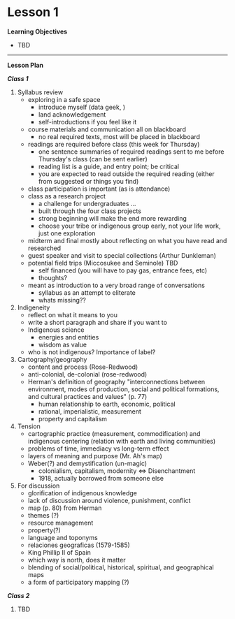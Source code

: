 Lesson 1  
========

**Learning Objectives**
- TBD

---

**Lesson Plan**  

*__Class 1__*  

1. Syllabus review  
   -   exploring in a safe space  
       -   introduce myself (data geek, )
       -   land acknowledgement
       -   self-introductions if you feel like it
   -   course materials and communication all on blackboard
       -   no real required texts, most will be placed in blackboard
   -   readings are required before class (this week for Thursday)  
       -   one sentence summaries of required readings sent to me before Thursday's class (can be sent earlier)
       -   reading list is a guide, and entry point; be critical  
       -   you are expected to read outside the required reading (either from suggested or things you find)
   -   class participation is important (as is attendance)
   -   class as a research project
       -   a challenge for undergraduates ...
       -   built through the four class projects
       -   strong beginning will make the end more rewarding
       -   choose your tribe or indigenous group early, not your life work, just one exploration
   -   midterm and final mostly about reflecting on what you have read and researched
   -   guest speaker and visit to special collections (Arthur Dunkleman)
   -   potential field trips (Miccosukee and Seminole) TBD 
       -   self financed (you will have to pay gas, entrance fees, etc)
       -   thoughts?
   -   meant as introduction to a very broad range of conversations
       -    syllabus as an attempt to eliterate
       -    whats missing??
2. Indigeneity  
   -   reflect on what it means to you  
   -   write a short paragraph and share if you want to  
   -   Indigenous science
       -   energies and entities
       -   wisdom as value
   -   who is not indigenous? Importance of label?
3. Cartography/geography  
   -   content and process (Rose-Redwood)  
   -   anti-colonial, de-colonial (rose-redwood)  
   -   Herman's definition of geography "interconnections between environment, modes of production, social and political formations, and cultural practices and values" (p. 77)  
       -   human relationship to earth, economic, political  
       -   rational, imperialistic, measurement  
       -   property and capitalism  
4. Tension
   -   cartographic practice (measurement, commodification) and indigenous centering (relation with earth and living communities)  
   -   problems of time, immediacy vs long-term effect  
   -   layers of meaning and purpose (Mr. Ah's map)  
   -   Weber(?) and demystification (un-magic)
       -   colonialism, capitalism, modernity <=> Disenchantment
       -   1918, actually borrowed from someone else
5. For discussion
   -   glorification of indigenous knowledge
   -   lack of discussion around violence, punishment, conflict
   -   map (p. 80) from Herman
   -   themes (?)
      -   resource management
      -   property(?)
      -   language and toponyms
   -   relaciones geograficas (1579-1585)
      -   King Phillip II of Spain
      -   which way is north, does it matter
      -   blending of social/political, historical, spiritual, and geographical maps
      -   a form of participatory mapping (?)

*__Class 2__*  

1. TBD


